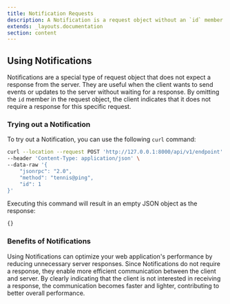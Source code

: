 ```yaml
---
title: Notification Requests
description: A Notification is a request object without an `id` member. 
extends: _layouts.documentation
section: content
---
```



## Using Notifications

Notifications are a special type of request object that does not expect a response from the server. They are useful when the client wants to send events or updates to the server without waiting for a response. By omitting the `id` member in the request object, the client indicates that it does not require a response for this specific request.

### Trying out a Notification

To try out a Notification, you can use the following `curl` command:

```bash
curl --location --request POST 'http://127.0.0.1:8000/api/v1/endpoint' \
--header 'Content-Type: application/json' \
--data-raw '{
    "jsonrpc": "2.0",
    "method": "tennis@ping",
    "id": 1
}'
```

Executing this command will result in an empty JSON object as the response:

```bash
{}
```

### Benefits of Notifications

Using Notifications can optimize your web application's performance by reducing unnecessary server responses. Since Notifications do not require a response, they enable more efficient communication between the client and server. By clearly indicating that the client is not interested in receiving a response, the communication becomes faster and lighter, contributing to better overall performance.
